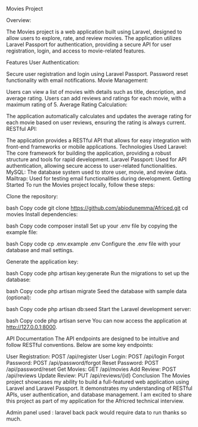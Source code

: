 Movies Project

Overview:

The Movies project is a web application built using Laravel, designed to allow users to explore, rate, and review movies. The application utilizes Laravel Passport for authentication, providing a secure API for user registration, login, and access to movie-related features.

Features
User Authentication:

Secure user registration and login using Laravel Passport.
Password reset functionality with email notifications.
Movie Management:

Users can view a list of movies with details such as title, description, and average rating.
Users can add reviews and ratings for each movie, with a maximum rating of 5.
Average Rating Calculation:

The application automatically calculates and updates the average rating for each movie based on user reviews, ensuring the rating is always current.
RESTful API:

The application provides a RESTful API that allows for easy integration with front-end frameworks or mobile applications.
Technologies Used
Laravel: The core framework for building the application, providing a robust structure and tools for rapid development.
Laravel Passport: Used for API authentication, allowing secure access to user-related functionalities.
MySQL: The database system used to store user, movie, and review data.
Mailtrap: Used for testing email functionalities during development.
Getting Started
To run the Movies project locally, follow these steps:

Clone the repository:

bash
Copy code
git clone https://github.com/abiodunemma/Africed.git
cd movies
Install dependencies:

bash
Copy code
composer install
Set up your .env file by copying the example file:

bash
Copy code
cp .env.example .env
Configure the .env file with your database and mail settings.

Generate the application key:

bash
Copy code
php artisan key:generate
Run the migrations to set up the database:

bash
Copy code
php artisan migrate
Seed the database with sample data (optional):

bash
Copy code
php artisan db:seed
Start the Laravel development server:

bash
Copy code
php artisan serve
You can now access the application at http://127.0.0.1:8000.

API Documentation
The API endpoints are designed to be intuitive and follow RESTful conventions. Below are some key endpoints:

User Registration: POST /api/register
User Login: POST /api/login
Forgot Password: POST /api/password/forgot
Reset Password: POST /api/password/reset
Get Movies: GET /api/movies
Add Review: POST /api/reviews
Update Review: PUT /api/reviews/{id}
Conclusion
The Movies project showcases my ability to build a full-featured web application using Laravel and Laravel Passport. It demonstrates my understanding of RESTful APIs, user authentication, and database management. I am excited to share this project as part of my application for the Africred technical interview.


Admin panel used : laravel back pack would require data to run thanks  so much.
